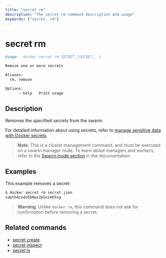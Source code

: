 ```yaml
---
title: "secret rm"
description: "The secret rm command description and usage"
keywords: ["secret, rm"]
---
```


# secret rm

```Markdown
Usage:	docker secret rm SECRET [SECRET...]

Remove one or more secrets

Aliases:
  rm, remove

Options:
      --help   Print usage
```

## Description

Removes the specified secrets from the swarm.

For detailed information about using secrets, refer to [manage sensitive data with Docker secrets](https://docs.docker.com/engine/swarm/secrets/).

> **Note**: This is a cluster management command, and must be executed on a swarm
> manager node. To learn about managers and workers, refer to the [Swarm mode
> section](https://docs.docker.com/engine/swarm/) in the documentation.

## Examples

This example removes a secret:

```bash
$ docker secret rm secret.json
sapth4csdo5b6wz2p5uimh5xg
```

> **Warning**: Unlike `docker rm`, this command does not ask for confirmation
> before removing a secret.


## Related commands

* [secret create](secret_create.md)
* [secret inspect](secret_inspect.md)
* [secret ls](secret_ls.md)
